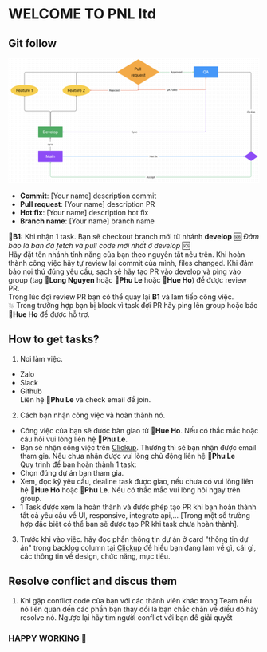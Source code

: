 # WELCOME TO PNL ltd

## Git follow

![Git follow](./assets//git-follow.png)

- **Commit**: [Your name] description commit
- **Pull request**: [Your name] description PR
- **Hot fix**: [Your name] description hot fix
- **Branch name**: [Your name] branch name

🌟**B1:** Khi nhận 1 task. Bạn sẽ checkout branch mới từ nhánh **develop** 🆘 *Đảm bảo là bạn đã fetch và pull code mới nhất ở develop* 🆘 </br>
Hãy đặt tên nhánh tính năng của bạn theo nguyên tắt nêu trên. Khi hoàn thành công việc hãy tự review lại commit của mình, files changed. Khi đảm bảo nọi thứ đúng yêu cầu, sạch sẽ hãy tạo PR vào develop và ping vào group (tag 🥷**Long Nguyen** hoặc 🥷**Phu Le** hoặc 🥷**Hue Ho**) để được review PR.</br>
Trong lúc đợi review PR bạn có thể quay lại **B1** và làm tiếp công việc. </br> 💥 Trong trường hợp bạn bị block vì task đợi PR hãy ping lên group hoặc báo 🥷**Hue Ho** để được hỗ trợ.

## How to get tasks?
1. Nơi làm việc.
- Zalo
- Slack
- Github </br>
Liên hệ 🥷**Phu Le** và check email để join.
2. Cách bạn nhận công việc và hoàn thành nó.
- Công việc của bạn sẽ được bàn giao từ 🥷**Hue Ho**. Nếu có thắc mắc hoặc câu hỏi vui lòng liên hệ 🥷**Phu Le**.
- Bạn sẽ nhận công việc trên <a href="https://clickup.com/" target="_blank">Clickup</a>. Thường thì sẽ bạn nhận được email tham gia. Nếu chưa nhận được vui lòng chủ động liên hệ 🥷**Phu Le** </br>
Quy trình để bạn hoàn thành 1 task:
- Chọn đúng dự án bạn tham gia.
- Xem, đọc kỹ yêu cầu, dealine task được giao, nếu chưa có vui lòng liên hệ 🥷**Hue Ho** hoặc 🥷**Phu Le**. Nếu có thắc mắc vui lòng hỏi ngay trên group.
- 1 Task được xem là hoàn thành và được phép tạo PR khi bạn hoàn thành tất cả yêu cầu về UI, responsive, integrate api,... [Trong một số trường hợp đặc biệt có thể bạn sẽ được tạo PR khi task chưa hoàn thành].
3. Trước khi vào việc. hãy đọc phần thông tin dự án ở card "thông tin dự án" trong backlog column tại <a href="https://clickup.com/" target="_blank">Clickup</a> để hiểu bạn đang làm về gì, cái gì, các thông tin về design, chức năng, mục tiêu.

## Resolve conflict and discus them
1. Khi gặp conflict code của bạn với các thành viên khác trong Team nếu nó liên quan đến các phần bạn thay đổi là bạn chắc chắn về điều đó hãy resolve nó. Ngược lại hãy tìm người conflict với bạn để giải quyết

### HAPPY WORKING 💯

